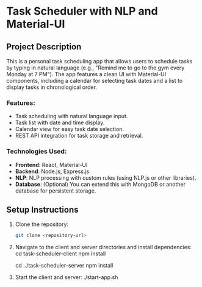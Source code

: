 # Task Scheduler with NLP and Material-UI

## Project Description
This is a personal task scheduling app that allows users to schedule tasks by typing in natural language (e.g., "Remind me to go to the gym every Monday at 7 PM"). The app features a clean UI with Material-UI components, including a calendar for selecting task dates and a list to display tasks in chronological order.

### Features:
- Task scheduling with natural language input.
- Task list with date and time display.
- Calendar view for easy task date selection.
- REST API integration for task storage and retrieval.

### Technologies Used:
- **Frontend**: React, Material-UI
- **Backend**: Node.js, Express.js
- **NLP**: NLP processing with custom rules (using NLP.js or other libraries).
- **Database**: (Optional) You can extend this with MongoDB or another database for persistent storage.

## Setup Instructions

1. Clone the repository:

   ```bash
   git clone <repository-url>

2.  Navigate to the client and server directories and install           dependencies:
    cd task-scheduler-client
    npm install

    cd ../task-scheduler-server
    npm install
3. Start the client and server:
    ./start-app.sh

